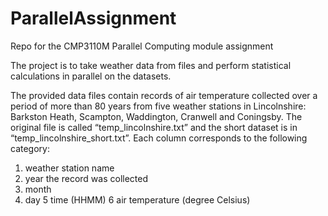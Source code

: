 # ParallelAssignment
Repo for the CMP3110M Parallel Computing module assignment 

The project is to take weather data from files and perform statistical calculations in parallel on the datasets.

The provided data files contain records of air temperature collected over a period of more than 80 years from five weather stations in Lincolnshire: Barkston Heath, Scampton, Waddington, Cranwell and Coningsby. The original file is called “temp_lincolnshire.txt” and the short dataset is in “temp_lincolnshire_short.txt”.
Each column corresponds to the following category:
   1. weather station name
   2. year the record was collected
   3. month
   4. day
   5 time (HHMM)
   6 air temperature (degree Celsius)
